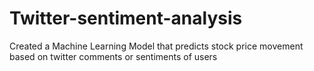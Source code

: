 # Twitter-sentiment-analysis
Created a Machine Learning Model that predicts stock price movement based on twitter comments or sentiments of users
